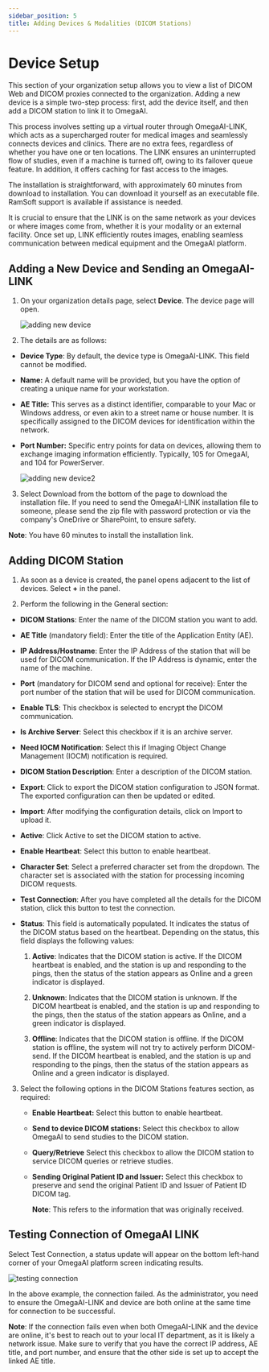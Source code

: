 ```yaml
---
sidebar_position: 5
title: Adding Devices & Modalities (DICOM Stations)
---
```


# Device Setup

This section of your organization setup allows you to view a list of
DICOM Web and DICOM proxies connected to the organization. Adding a new
device is a simple two-step process: first, add the device itself, and
then add a DICOM station to link it to OmegaAI.

This process involves setting up a virtual router through OmegaAI-LINK,
which acts as a supercharged router for medical images and seamlessly
connects devices and clinics. There are no extra fees, regardless of
whether you have one or ten locations. The LINK ensures an uninterrupted
flow of studies, even if a machine is turned off, owing to its failover
queue feature. In addition, it offers caching for fast access to the
images.

The installation is straightforward, with approximately 60 minutes from
download to installation. You can download it yourself as an executable
file. RamSoft support is available if assistance is needed.

It is crucial to ensure that the LINK is on the same network as your
devices or where images come from, whether it is your modality or an
external facility. Once set up, LINK efficiently routes images, enabling
seamless communication between medical equipment and the OmegaAI
platform.

## Adding a New Device and Sending an OmegaAI-LINK

1.  On your organization details page, select **Device**. The device
    page will open.

    ![adding new device](./img/addingnewdevice.png)

2.  The details are as follows:

- **Device Type**: By default, the device type is OmegaAI-LINK. This
  field cannot be modified.

- **Name:** A default name will be provided, but you have the option of
  creating a unique name for your workstation.

- **AE Title:** This serves as a distinct identifier, comparable to your
  Mac or Windows address, or even akin to a street name or house number.
  It is specifically assigned to the DICOM devices for identification
  within the network.

- **Port Number:** Specific entry points for data on devices, allowing
  them to exchange imaging information efficiently. Typically<u>,</u>
  105 for OmegaAI, and 104 for PowerServer.


  ![adding new device2](./img/addingnewdevice2.png)

3.  Select Download from the bottom of the page to download the
    installation file. If you need to send the OmegaAI-LINK installation
    file to someone, please send the zip file with password protection
    or via the company's OneDrive or SharePoint, to ensure safety.

**Note**: You have 60 minutes to install the installation link.

## Adding DICOM Station

1.  As soon as a device is created, the panel opens adjacent to the list
    of devices. Select **+** in the panel.

2.  Perform the following in the General section:

- **DICOM Stations**: Enter the name of the DICOM station you want to
  add.

- **AE Title** (mandatory field): Enter the title of the Application
  Entity (AE).

- **IP Address/Hostname**: Enter the IP Address of the station that will
  be used for DICOM communication. If the IP Address is dynamic, enter
  the name of the machine.

- **Port** (mandatory for DICOM send and optional for receive): Enter
  the port number of the station that will be used for DICOM
  communication.

- **Enable TLS**: This checkbox is selected to encrypt the DICOM
  communication.

- **Is Archive Server**: Select this checkbox if it is an archive
  server.

- **Need IOCM Notification**: Select this if Imaging Object Change
  Management (IOCM) notification is required.

- **DICOM Station Description**: Enter a description of the DICOM
  station.

- **Export**: Click to export the DICOM station configuration to JSON
  format. The exported configuration can then be updated or edited.

- **Import**: After modifying the configuration details, click on Import
  to upload it.

- **Active**: Click Active to set the DICOM station to active.

- **Enable Heartbeat**: Select this button to enable heartbeat.

- **Character Set**: Select a preferred character set from the dropdown. The character set is associated with the station for processing incoming DICOM requests.  

- **Test Connection**: After you have completed all the details for the
  DICOM station, click this button to test the connection.

- **Status**: This field is automatically populated. It indicates the
  status of the DICOM status based on the heartbeat. Depending on the
  status, this field displays the following values:

  1.  **Active**: Indicates that the DICOM station is active. If the
      DICOM heartbeat is enabled, and the station is up and responding
      to the pings, then the status of the station appears as Online and
      a green indicator is displayed.

  2.  **Unknown**: Indicates that the DICOM station is unknown. If the
      DICOM heartbeat is enabled, and the station is up and responding
      to the pings, then the status of the station appears as Online,
      and a green indicator is displayed.

  3.  **Offline**: Indicates that the DICOM station is offline. If the
      DICOM station is offline, the system will not try to actively
      perform DICOM-send. If the DICOM heartbeat is enabled, and the
      station is up and responding to the pings, then the status of the
      station appears as Online and a green indicator is displayed.

3.  Select the following options in the DICOM Stations features section,
    as required:

    - **Enable Heartbeat:** Select this button to enable heartbeat.

    - **Send to device DICOM stations:** Select this checkbox to allow
      OmegaAI to send studies to the DICOM station.

    - **Query/Retrieve** Select this checkbox to allow the DICOM station
      to service DICOM queries or retrieve studies.

    - **Sending Original Patient ID and Issuer:** Select this checkbox
      to preserve and send the original Patient ID and Issuer of Patient
      ID DICOM tag.

      **Note**: This refers to the information that was originally received.

## Testing Connection of OmegaAI LINK

Select Test Connection, a status update will appear on the bottom left-hand corner of your OmegaAI platform screen indicating results.

![testing connection](./img/testingconnection.png)

In the above example, the connection failed. As the administrator, you need to ensure the OmegaAI-LINK and device are both online at the same time for connection to be successful.

**Note**: If the connection fails even when both OmegaAI-LINK and the device are online, it's best to reach out to your local IT department, as it is likely a network issue. Make sure to verify that you have the correct IP address, AE title, and port number, and ensure that the other side is set up to accept the linked AE title.